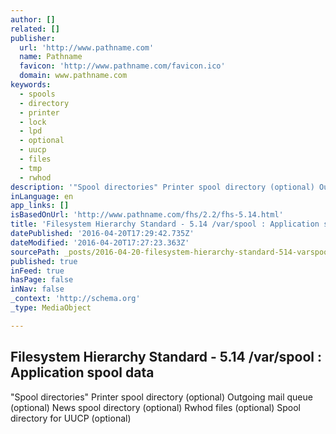 ```yaml
---
author: []
related: []
publisher:
  url: 'http://www.pathname.com'
  name: Pathname
  favicon: 'http://www.pathname.com/favicon.ico'
  domain: www.pathname.com
keywords:
  - spools
  - directory
  - printer
  - lock
  - lpd
  - optional
  - uucp
  - files
  - tmp
  - rwhod
description: '"Spool directories" Printer spool directory (optional) Outgoing mail queue (optional) News spool directory (optional) Rwhod files (optional) Spool directory for UUCP (optional)'
inLanguage: en
app_links: []
isBasedOnUrl: 'http://www.pathname.com/fhs/2.2/fhs-5.14.html'
title: 'Filesystem Hierarchy Standard - 5.14 /var/spool : Application spool data'
datePublished: '2016-04-20T17:29:42.735Z'
dateModified: '2016-04-20T17:27:23.363Z'
sourcePath: _posts/2016-04-20-filesystem-hierarchy-standard-514-varspool-applicatio.md
published: true
inFeed: true
hasPage: false
inNav: false
_context: 'http://schema.org'
_type: MediaObject

---
```

<article style=""><h1>Filesystem Hierarchy Standard - 5.14 /var/spool : Application spool data</h1><p>"Spool directories" Printer spool directory (optional) Outgoing mail queue (optional) News spool directory (optional) Rwhod files (optional) Spool directory for UUCP (optional)</p></article>